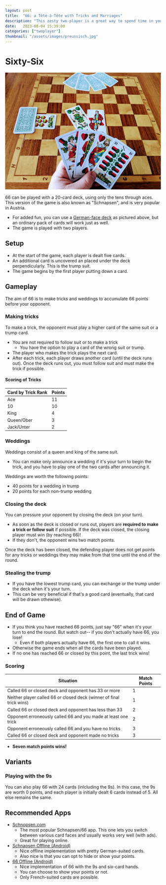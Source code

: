```yaml
---
layout: post
title:  "66: a Tête-à-Tête with Tricks and Marriages"
description: "This zesty two-player is a great way to spend time in your local bar or living room."
date:   2023-08-04 15:39:00
categories: ["twoplayer"]
thumbnail: "/assets/images/preussisch.jpg"
---
```


# Sixty-Six
![](/assets/images/preussisch.jpg)

66 can be played with a 20-card deck, using only the tens through aces. This version of the game is also known as "Schnapsen", and is very popular in Austria.
- For added fun, you can use a [German-face deck](https://mepel.pl/skat-tradycyjny) as pictured above, but an ordinary pack of cards will work just as well.
- The game is played with two players.   
## Setup
- At the start of the game, each player is dealt five cards.
- An additional card is uncovered an placed under the deck perpendicularly. This is the trump suit.
- The game begins by the first player putting down a card.

## Gameplay
The aim of 66 is to make tricks and weddings to accumulate 66 points before your opponent. 

### Making tricks
To make a trick, the opponent must play a higher card of the same suit or a trump card.
  - You are not required to follow suit or to make a trick
    - You have the option to play a card of the wrong suit or trump.
  - The player who makes the trick plays the next card. 
  - After each trick, each player draws another card (until the deck runs out). Once the deck runs out, you must follow suit and must make the trick if possible.
  
#### Scoring of Tricks 

| Card by Trick Rank | Points |
| ------------------ | ------ |
| Ace                | 11     |
| 10                 | 10     |
| King               | 4      |
| Queen/Ober         | 3      |
| Jack/Unter         | 2      |

### Weddings

Weddings consist of a queen and king of the same suit.
- You can make only announce a wedding if it's your turn to begin the trick, and you have to play one of the two cards after announcing it.

Weddings are worth the following points:  
- 40 points for a wedding in trump
- 20 points for each non-trump wedding
  
### Closing the deck
You can pressure your opponent by closing the deck (on your turn).
- As soon as the deck is closed or runs out, players are __required to make a trick or follow suit__ if possible.
If the deck was closed, the closing player must win (by reaching 66)!
- If they don't, the opponent wins two match points.
  
Once the deck has been closed, the defending player does not get points for any tricks or weddings they may make from that time until the end of the round.  

### Stealing the trump
- If you have the lowest trump card, you can exchange or the trump under the deck when it's your turn.
- This can be very beneficial if that's a good card (eventually, that card will be drawn othewise).

## End of Game
- If you think you have reached 66 points, just say "66" when it's your turn to end the round. But watch out-- if you don't actually have 66, you lose!
  - Even if both players actually have 66, the first one to call it wins.
- Otherwise the game ends when all the cards have been played.
- If no one has reached 66 or closed by this point, the last trick wins!

### Scoring

| Situation                                                                        | Match Points |
| -------------------------------------------------------------------------------- | ------------ |
| Called 66 or closed deck and opponent has 33 or more          | 1            |
| Neither player called 66 or closed deck (winner of final trick wins)  | 1            |
| Called 66 or closed deck and opponent has less than 33        | 2            |
| Opponent erroneously called 66 and you made at least one trick | 2            |
| Opponent erroneously called 66 and you have no tricks     | 3            |
| Called 66 or closed deck and opponent made no tricks          | 3            |

- __Seven match points wins!__

## Variants
### Playing with the 9s  
You can also play 66 with 24 cards (inlcluding the 9s). In this case, the 9s are worth 0 points, and each player is initially dealt 6 cards instead of 5. All else remains the same.  

## Recommended Apps
- [Schnopsen.com](https://schnopsn.com/)
  - The most popular Schnapsen/66 app. This one lets you switch between various card faces and usually works very well (with ads).
  - Great for playing online.  
- [Schnapsen Offline (Android)](https://play.google.com/store/apps/details?id=com.zariba.schnapsen.offline)
  - Nice offline implementation with pretty German-suited cards.
  - Also nice is that you can opt to hide or show your points.
- [66 Offline (Android)](https://play.google.com/store/apps/details?id=com.zariba.sechsundsechzig.offline)
  - Nice implementation of 66 with the 9s and six-card hands.
  - You can choose to show your points or not.
  - Only French-suited cards are possible.

